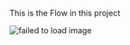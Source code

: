 This is the Flow in this project

![failed to load image](https://github.com/eltawakkal/rumah-coding-depok/tree/master/img/ss)
